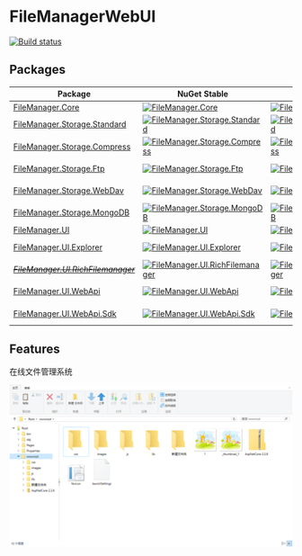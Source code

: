 ﻿FileManagerWebUI
========================================
[![Build status](https://ci.appveyor.com/api/projects/status/6g5itdvi149m0s63?svg=true)](https://ci.appveyor.com/project/mccj/filemanager)

Packages
--------

| Package | NuGet Stable | NuGet Pre-release | Downloads | MyGet |
| ------- | ------------ | ----------------- | --------- | ----- |
| [FileManager.Core](https://www.nuget.org/packages/FileManager.Core/) | [![FileManager.Core](https://img.shields.io/nuget/v/FileManager.Core.svg)](https://www.nuget.org/packages/FileManager.Core/) | [![FileManager.Core](https://img.shields.io/nuget/vpre/FileManager.Core.svg)](https://www.nuget.org/packages/FileManager.Core/) | [![FileManager.Core](https://img.shields.io/nuget/dt/FileManager.Core.svg)](https://www.nuget.org/packages/FileManager.Core/) | [![FileManager.Core MyGet](https://img.shields.io/myget/mccj/vpre/FileManager.Core.svg)](https://www.myget.org/feed/mccj/package/nuget/FileManager.Core) |
| [FileManager.Storage.Standard](https://www.nuget.org/packages/FileManager.Storage.Standard/) | [![FileManager.Storage.Standard](https://img.shields.io/nuget/v/FileManager.Storage.Standard.svg)](https://www.nuget.org/packages/FileManager.Storage.Standard/) | [![FileManager.Storage.Standard](https://img.shields.io/nuget/vpre/FileManager.Storage.Standard.svg)](https://www.nuget.org/packages/FileManager.Storage.Standard/) | [![FileManager.Storage.Standard](https://img.shields.io/nuget/dt/FileManager.Storage.Standard.svg)](https://www.nuget.org/packages/FileManager.Storage.Standard/) | [![FileManager.Storage.Standard MyGet](https://img.shields.io/myget/mccj/vpre/FileManager.Storage.Standard.svg)](https://www.myget.org/feed/mccj/package/nuget/FileManager.Storage.Standard) |
| [FileManager.Storage.Compress](https://www.nuget.org/packages/FileManager.Storage.Compress/) | [![FileManager.Storage.Compress](https://img.shields.io/nuget/v/FileManager.Storage.Compress.svg)](https://www.nuget.org/packages/FileManager.Storage.Compress/) | [![FileManager.Storage.Compress](https://img.shields.io/nuget/vpre/FileManager.Storage.Compress.svg)](https://www.nuget.org/packages/FileManager.Storage.Compress/) | [![FileManager.Storage.Compress](https://img.shields.io/nuget/dt/FileManager.Storage.Compress.svg)](https://www.nuget.org/packages/FileManager.Storage.Compress/) | [![FileManager.Storage.Compress MyGet](https://img.shields.io/myget/mccj/vpre/FileManager.Storage.Compress.svg)](https://www.myget.org/feed/mccj/package/nuget/FileManager.Storage.Compress) |
| [FileManager.Storage.Ftp](https://www.nuget.org/packages/FileManager.Storage.Ftp/) | [![FileManager.Storage.Ftp](https://img.shields.io/nuget/v/FileManager.Storage.Ftp.svg)](https://www.nuget.org/packages/FileManager.Storage.Ftp/) | [![FileManager.Storage.Ftp](https://img.shields.io/nuget/vpre/FileManager.Storage.Ftp.svg)](https://www.nuget.org/packages/FileManager.Storage.Ftp/) | [![FileManager.Storage.Ftp](https://img.shields.io/nuget/dt/FileManager.Storage.Ftp.svg)](https://www.nuget.org/packages/FileManager.Storage.Ftp/) | [![FileManager.Storage.Ftp MyGet](https://img.shields.io/myget/mccj/vpre/FileManager.Storage.Ftp.svg)](https://www.myget.org/feed/mccj/package/nuget/FileManager.Storage.Ftp) |
| [FileManager.Storage.WebDav](https://www.nuget.org/packages/FileManager.Storage.WebDav/) | [![FileManager.Storage.WebDav](https://img.shields.io/nuget/v/FileManager.Storage.WebDav.svg)](https://www.nuget.org/packages/FileManager.Storage.WebDav/) | [![FileManager.Storage.WebDav](https://img.shields.io/nuget/vpre/FileManager.Storage.WebDav.svg)](https://www.nuget.org/packages/FileManager.Storage.WebDav/) | [![FileManager.Storage.WebDav](https://img.shields.io/nuget/dt/FileManager.Storage.WebDav.svg)](https://www.nuget.org/packages/FileManager.Storage.WebDav/) | [![FileManager.Storage.WebDav MyGet](https://img.shields.io/myget/mccj/vpre/FileManager.Storage.WebDav.svg)](https://www.myget.org/feed/mccj/package/nuget/FileManager.Storage.WebDav) |
| [FileManager.Storage.MongoDB](https://www.nuget.org/packages/FileManager.Storage.MongoDB/) | [![FileManager.Storage.MongoDB](https://img.shields.io/nuget/v/FileManager.Storage.MongoDB.svg)](https://www.nuget.org/packages/FileManager.Storage.MongoDB/) | [![FileManager.Storage.MongoDB](https://img.shields.io/nuget/vpre/FileManager.Storage.MongoDB.svg)](https://www.nuget.org/packages/FileManager.Storage.MongoDB/) | [![FileManager.Storage.MongoDB](https://img.shields.io/nuget/dt/FileManager.Storage.MongoDB.svg)](https://www.nuget.org/packages/FileManager.Storage.MongoDB/) | [![FileManager.Storage.MongoDB MyGet](https://img.shields.io/myget/mccj/vpre/FileManager.Storage.MongoDB.svg)](https://www.myget.org/feed/mccj/package/nuget/FileManager.Storage.MongoDB) |
| [FileManager.UI](https://www.nuget.org/packages/FileManager.UI/) | [![FileManager.UI](https://img.shields.io/nuget/v/FileManager.UI.svg)](https://www.nuget.org/packages/FileManager.UI/) | [![FileManager.UI](https://img.shields.io/nuget/vpre/FileManager.UI.svg)](https://www.nuget.org/packages/FileManager.UI/) | [![FileManager.UI](https://img.shields.io/nuget/dt/FileManager.UI.svg)](https://www.nuget.org/packages/FileManager.UI/) | [![FileManager.UI MyGet](https://img.shields.io/myget/mccj/vpre/FileManager.UI.svg)](https://www.myget.org/feed/mccj/package/nuget/FileManager.UI) |
| [FileManager.UI.Explorer](https://www.nuget.org/packages/FileManager.UI.Explorer/) | [![FileManager.UI.Explorer](https://img.shields.io/nuget/v/FileManager.UI.Explorer.svg)](https://www.nuget.org/packages/FileManager.UI.Explorer/) | [![FileManager.UI.Explorer](https://img.shields.io/nuget/vpre/FileManager.UI.Explorer.svg)](https://www.nuget.org/packages/FileManager.UI.Explorer/) | [![FileManager.UI.Explorer](https://img.shields.io/nuget/dt/FileManager.UI.Explorer.svg)](https://www.nuget.org/packages/FileManager.UI.Explorer/) | [![FileManager.UI.Explorer MyGet](https://img.shields.io/myget/mccj/vpre/FileManager.UI.Explorer.svg)](https://www.myget.org/feed/mccj/package/nuget/FileManager.UI.Explorer) |
| ~~*[FileManager.UI.RichFilemanager](https://www.nuget.org/packages/FileManager.UI.RichFilemanager/)*~~ | [![FileManager.UI.RichFilemanager](https://img.shields.io/nuget/v/FileManager.UI.RichFilemanager.svg)](https://www.nuget.org/packages/FileManager.UI.RichFilemanager/) | [![FileManager.UI.RichFilemanager](https://img.shields.io/nuget/vpre/FileManager.UI.RichFilemanager.svg)](https://www.nuget.org/packages/FileManager.UI.RichFilemanager/) | [![FileManager.UI.RichFilemanager](https://img.shields.io/nuget/dt/FileManager.UI.RichFilemanager.svg)](https://www.nuget.org/packages/FileManager.UI.RichFilemanager/) | [![FileManager.UI.RichFilemanager MyGet](https://img.shields.io/myget/mccj/vpre/FileManager.UI.RichFilemanager.svg)](https://www.myget.org/feed/mccj/package/nuget/FileManager.UI.RichFilemanager) |
| [FileManager.UI.WebApi](https://www.nuget.org/packages/FileManager.UI.WebApi/) | [![FileManager.UI.WebApi](https://img.shields.io/nuget/v/FileManager.UI.WebApi.svg)](https://www.nuget.org/packages/FileManager.UI.WebApi/) | [![FileManager.UI.WebApi](https://img.shields.io/nuget/vpre/FileManager.UI.WebApi.svg)](https://www.nuget.org/packages/FileManager.UI.WebApi/) | [![FileManager.UI.WebApi](https://img.shields.io/nuget/dt/FileManager.UI.WebApi.svg)](https://www.nuget.org/packages/FileManager.UI.WebApi/) | [![FileManager.UI.WebApi MyGet](https://img.shields.io/myget/mccj/vpre/FileManager.UI.WebApi.svg)](https://www.myget.org/feed/mccj/package/nuget/FileManager.UI.WebApi) |
| [FileManager.UI.WebApi.Sdk](https://www.nuget.org/packages/FileManager.UI.WebApi.Sdk/) | [![FileManager.UI.WebApi.Sdk](https://img.shields.io/nuget/v/FileManager.UI.WebApi.Sdk.svg)](https://www.nuget.org/packages/FileManager.UI.WebApi.Sdk/) | [![FileManager.UI.WebApi.Sdk](https://img.shields.io/nuget/vpre/FileManager.UI.WebApi.Sdk.svg)](https://www.nuget.org/packages/FileManager.UI.WebApi.Sdk/) | [![FileManager.UI.WebApi.Sdk](https://img.shields.io/nuget/dt/FileManager.UI.WebApi.Sdk.svg)](https://www.nuget.org/packages/FileManager.UI.WebApi.Sdk/) | [![FileManager.UI.WebApi.Sdk MyGet](https://img.shields.io/myget/mccj/vpre/FileManager.UI.WebApi.Sdk.svg)](https://www.myget.org/feed/mccj/package/nuget/FileManager.UI.WebApi.Sdk) |

Features
-------------
在线文件管理系统



![Dashboard](Docs/images/dashboard-sm.png)
